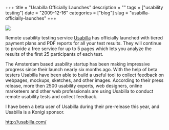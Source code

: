 +++
title = "Usabilla Officially Launches"
description = ""
tags = ["usability testing"]
date = "2009-12-16"
categories = ["blog"]
slug = "usabilla-officially-launches"
+++



  <div class="notebook-screenshot"><a href="http://usabilla.com/"><img src="//konigi.com/media/bluga/wt4a9ffafacb35a_0.jpg"/></a></div><p>Remote usability testing service <a href="http://usabilla.com/">Usabilla</a> has officially launched with tiered payment plans and PDF reports for all your test results. They will continue to provide a free service for up to 5 pages which lets you analyze the results of the first 25 participants of each test.</p>

<p>The Amsterdam based usability startup has been making impressive progress since their launch nearly six months ago.  With the help of beta testers Usabilla have been able to build a useful tool to collect feedback on webpages, mockups, sketches, and other images. According to their press release, more then 2500 usability experts, web designers, online marketeers and other web professionals are using Usabilla to conduct remote usability tests and collect feedback.</p>

<p>I have been a beta user of Usabilla during their pre-release this year, and Usabilla is a Konigi sponsor.</p>

    
  <a href="http://usabilla.com/">http://usabilla.com/</a>
